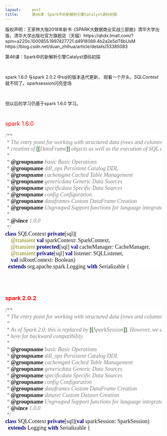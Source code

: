 ```yaml
---
layout:     post
title:      第46课：Spark中的新解析引擎Catalyst源码初探
---
```

<div id="article_content" class="article_content clearfix csdn-tracking-statistics" data-pid="blog" data-mod="popu_307" data-dsm="post">
								<div class="article-copyright">
					版权声明：王家林大咖2018年新书《SPARK大数据商业实战三部曲》清华大学出版，清华大学出版社官方旗舰店（天猫）https://qhdx.tmall.com/?spm=a220o.1000855.1997427721.d4918089.4b2a2e5dT6bUsM					https://blog.csdn.net/duan_zhihua/article/details/53385083				</div>
								            <link rel="stylesheet" href="https://csdnimg.cn/release/phoenix/template/css/ck_htmledit_views-f76675cdea.css">
						<div class="htmledit_views" id="content_views">
                
<p>第46课：Spark中的新解析引擎Catalyst源码初探</p>
<p><br></p>
<p>spark 1.6.0 与spark 2.0.2 中sql的版本迭代更新， 刚看一个开头，SQLContext 就不同了。sparksession闪亮登场</p>
<p><br></p>
<p>但以后的学习仍基于spark 1.6.0 学习。</p>
<p><br></p>
<p><span style="font-size:18px;color:#ff0000;">spark 1.6.0 </span><br></p>
<p></p>
<pre style="font-family:'宋体';font-size:13.5pt;background-color:rgb(255,255,255);"><span style="color:#808080;"><em>/**
</em></span><span style="color:#808080;"><em> * The entry point for working with structured data (rows and columns) in Spark.  Allows the
</em></span><span style="color:#808080;"><em> * creation of </em></span><span style="background-color:#e2ffe2;">[[</span><span style="color:#808080;"><em>DataFrame</em></span><span style="background-color:#e2ffe2;">]]</span> <span style="color:#808080;"><em>objects as well as the execution of SQL queries.
</em></span><span style="color:#808080;"><em> *
</em></span><span style="color:#808080;"><em> * </em></span><span style="font-weight:bold;">@groupname </span><span style="color:#808080;"><em>basic Basic Operations
</em></span><span style="color:#808080;"><em> * </em></span><span style="font-weight:bold;">@groupname </span><span style="color:#808080;"><em>ddl_ops Persistent Catalog DDL
</em></span><span style="color:#808080;"><em> * </em></span><span style="font-weight:bold;">@groupname </span><span style="color:#808080;"><em>cachemgmt Cached Table Management
</em></span><span style="color:#808080;"><em> * </em></span><span style="font-weight:bold;">@groupname </span><span style="color:#808080;"><em>genericdata Generic Data Sources
</em></span><span style="color:#808080;"><em> * </em></span><span style="font-weight:bold;">@groupname </span><span style="color:#808080;"><em>specificdata Specific Data Sources
</em></span><span style="color:#808080;"><em> * </em></span><span style="font-weight:bold;">@groupname </span><span style="color:#808080;"><em>config Configuration
</em></span><span style="color:#808080;"><em> * </em></span><span style="font-weight:bold;">@groupname </span><span style="color:#808080;"><em>dataframes Custom DataFrame Creation
</em></span><span style="color:#808080;"><em> * </em></span><span style="font-weight:bold;">@groupname </span><span style="color:#808080;"><em>Ungrouped Support functions for language integrated queries
</em></span><span style="color:#808080;"><em> *
</em></span><span style="color:#808080;"><em> * </em></span><span style="font-weight:bold;">@since </span><span style="color:#808080;"><em>1.0.0
</em></span><span style="color:#808080;"><em> */
</em></span><span style="color:#000080;"><strong>class </strong></span>SQLContext <span style="color:#000080;"><strong>private</strong></span>[sql](
    <span style="color:#808000;">@transient </span><span style="color:#000080;"><strong>val </strong></span>sparkContext: SparkContext,
    <span style="color:#808000;">@transient </span><span style="color:#000080;"><strong>protected</strong></span>[sql] <span style="color:#000080;"><strong>val </strong></span>cacheManager: CacheManager,
    <span style="color:#808000;">@transient </span><span style="color:#000080;"><strong>private</strong></span>[sql] <span style="color:#000080;"><strong>val </strong></span>listener: SQLListener,
    <span style="color:#000080;"><strong>val </strong></span>isRootContext: Boolean)
  <span style="color:#000080;"><strong>extends </strong></span>org.apache.spark.Logging <span style="color:#000080;"><strong>with </strong></span>Serializable {
</pre>
<br><p></p>
<p><br></p>
<p><strong><span style="font-size:18px;color:#ff0000;">spark 2.0.2</span></strong><br></p>
<p></p>
<pre style="font-family:'宋体';font-size:13.5pt;background-color:rgb(255,255,255);"><span style="color:#808080;"><em>/**
</em></span><span style="color:#808080;"><em> * The entry point for working with structured data (rows and columns) in Spark 1.x.
</em></span><span style="color:#808080;"><em> *
</em></span><span style="color:#808080;"><em> * As of Spark 2.0, this is replaced by </em></span><span style="background-color:#e2ffe2;">[[</span><span style="color:#808080;"><em>SparkSession</em></span><span style="background-color:#e2ffe2;">]]</span><span style="color:#808080;"><em>. However, we are keeping the class
</em></span><span style="color:#808080;"><em> * here for backward compatibility.
</em></span><span style="color:#808080;"><em> *
</em></span><span style="color:#808080;"><em> * </em></span><span style="font-weight:bold;">@groupname </span><span style="color:#808080;"><em>basic Basic Operations
</em></span><span style="color:#808080;"><em> * </em></span><span style="font-weight:bold;">@groupname </span><span style="color:#808080;"><em>ddl_ops Persistent Catalog DDL
</em></span><span style="color:#808080;"><em> * </em></span><span style="font-weight:bold;">@groupname </span><span style="color:#808080;"><em>cachemgmt Cached Table Management
</em></span><span style="color:#808080;"><em> * </em></span><span style="font-weight:bold;">@groupname </span><span style="color:#808080;"><em>genericdata Generic Data Sources
</em></span><span style="color:#808080;"><em> * </em></span><span style="font-weight:bold;">@groupname </span><span style="color:#808080;"><em>specificdata Specific Data Sources
</em></span><span style="color:#808080;"><em> * </em></span><span style="font-weight:bold;">@groupname </span><span style="color:#808080;"><em>config Configuration
</em></span><span style="color:#808080;"><em> * </em></span><span style="font-weight:bold;">@groupname </span><span style="color:#808080;"><em>dataframes Custom DataFrame Creation
</em></span><span style="color:#808080;"><em> * </em></span><span style="font-weight:bold;">@groupname </span><span style="color:#808080;"><em>dataset Custom Dataset Creation
</em></span><span style="color:#808080;"><em> * </em></span><span style="font-weight:bold;">@groupname </span><span style="color:#808080;"><em>Ungrouped Support functions for language integrated queries
</em></span><span style="color:#808080;"><em> * </em></span><span style="font-weight:bold;">@since </span><span style="color:#808080;"><em>1.0.0
</em></span><span style="color:#808080;"><em> */
</em></span><span style="color:#000080;"><strong>class </strong></span>SQLContext <span style="color:#000080;"><strong>private</strong></span>[sql](<span style="color:#000080;"><strong>val </strong></span>sparkSession: SparkSession)
  <span style="color:#000080;"><strong>extends </strong></span>Logging <span style="color:#000080;"><strong>with </strong></span>Serializable {
</pre>
<br><p></p>
<p><br></p>
<p><br></p>
<pre style="font-family:'宋体';font-size:13.5pt;background-color:rgb(255,255,255);"></pre>
<p></p>
            </div>
                </div>